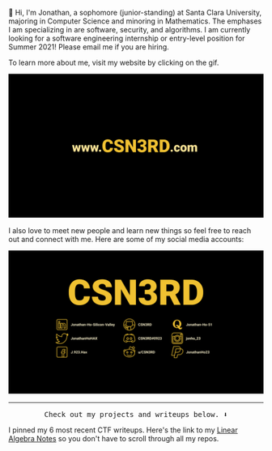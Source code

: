 👋 Hi, I'm Jonathan, a sophomore (junior-standing) at Santa Clara University, majoring in Computer Science and minoring in Mathematics. The emphases I am specializing in are software, security, and algorithms. I am currently looking for a software engineering internship or entry-level position for Summer 2021! Please email me if you are hiring.

To learn more about me, visit my website by clicking on the gif.

<p align="center">
  <a href= "https://www.CSN3RD.com/"><img width="800" src="https://github.com/csn3rd/CSN3RD/blob/master/Website.gif" alt="CSN3RD"></a>
</p>

I also love to meet new people and learn new things so feel free to reach out and connect with me. Here are some of my social media accounts:

<p align="center">
  <a href= "https://www.CSN3RD.com/"><img width="800" src="https://github.com/csn3rd/CSN3RD/blob/master/CSN3RDBanner.gif" alt="CSN3RD"></a>
</p>

<hr>

<p align="center"><samp>
Check out my projects and writeups below. ⬇️
</samp></p>

I pinned my 6 most recent CTF writeups. Here's the link to my [Linear Algebra Notes](https://github.com/csn3rd/LinearAlgebraNotes/wiki) so you don't have to scroll through all my repos.
